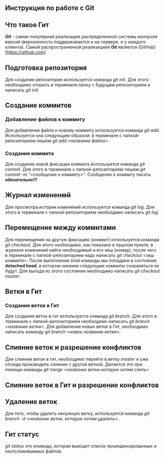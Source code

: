 ## Инструкция по работе с Git

## Что такое Гит
***Git*** - самая популярная реализация распределенной системы контроля версий (версионность поддерживается и на сервере, и у каждого клиента).  Самой распространенной реализацией  ***Git***  является (GitHub)[https://github.com]
## Подготовка репозитория
Для создания репозитория используется команда *git init*. Для этого необходимо открыть в терминале папку с будущим репозиторием и написать *git init*

## Создание коммитов

### Добавление файлов к коммиту
Для добавления файла к новому коммиту используется команда *git add*. Используется она следующим образом: в терминале с папкой-репозиторием пишем *git add <название файла>*.

### Создание коммита
Для создания новой фиксации коммита используется команда *git commit*. Для этого в терминале с папкой-репозиторием пишем *git commit -m "<сообщение к коммиту>"*. Сообщение к коммиту писать ***обязательно!!!***

## Журнал измененмй
Для просмотра истории изменений используется команда *git log*. Для этого в терминале с папкой-репозиторием необходимо написать *git log*

## Перемещение между коммитами
Для перемещения на другую фиксацию (коммит) используется команда *git checkout*. Для этого необходимо, как показано в пршлом пункте, в журнале изменений найти необходимый и его хеш (номер), после чего в терминале с папкой-репозиторием надо написать *git checkout <хеш коммита>*. После выполнения этой команды мы попадаем в состояние **detached head**, в котором никакие следующие коммиты сохраняться не будут. Для выхода из этого состояния необходимо написать *git checkout master*.

## Ветки в Гит
### Создание веток в Гит
Для создания веток в гит используется команда *git branch*. Для этого в терминале с папкой-репозиторием необходимо написать *git branch <название ветки>*.
Для добавления новых веток в Гит, необходимо написать команду *git branch <новое название ветки>*.

## Слияние веток и разрешение конфликтов
Для слияния веток в гит, необходимо перейти в ветку *master* и уже отсюда производить слияние с другой веткой. Делается это при помощи команды *git merge <название ветки которую хотим слить>*.
## Слияние веток в Гит и разрешение конфликтов

## Удаление веток 
Для того, чтобы удалить ненужную ветку, используется команда *git branch -d <название ветки, которую хотим удалить>*.

## Гит статус
*git status* это команда, которая выводит список проиндексированных и неотслеживаемых файлов.
